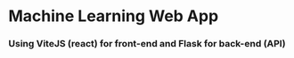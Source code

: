 <h1>Machine Learning Web App</h1>
<h3>Using ViteJS (react) for front-end and Flask for back-end (API)</h3>

